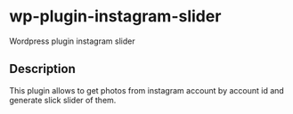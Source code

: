 # wp-plugin-instagram-slider

Wordpress plugin instagram slider

## Description

This plugin allows to get photos from instagram
account by account id and generate slick slider of them.